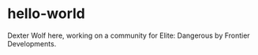 hello-world
===========

Dexter Wolf here, working on a community for Elite: Dangerous by Frontier Developments.

